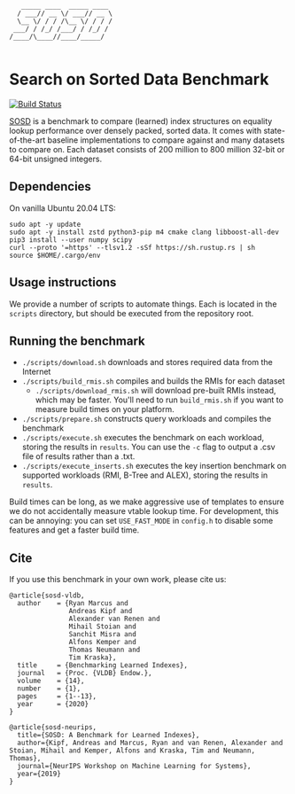 ```
   _____ ____  _____ ____ 
  / ___// __ \/ ___// __ \
  \__ \/ / / /\__ \/ / / /
 ___/ / /_/ /___/ / /_/ / 
/____/\____//____/_____/  
                          
```

Search on Sorted Data Benchmark
====

[![Build Status](https://drone.rm.cab/api/badges/learnedsystems/SOSD/status.svg)](https://drone.rm.cab/learnedsystems/SOSD)

[SOSD](https://learned.systems/papers/sosd.pdf) is a benchmark to compare (learned) index structures on equality lookup performance over densely packed, sorted data.
It comes with state-of-the-art baseline implementations to compare against and many datasets to compare on.
Each dataset consists of 200 million to 800 million 32-bit or 64-bit unsigned integers.

## Dependencies

On vanilla Ubuntu 20.04 LTS:
```
sudo apt -y update
sudo apt -y install zstd python3-pip m4 cmake clang libboost-all-dev
pip3 install --user numpy scipy
curl --proto '=https' --tlsv1.2 -sSf https://sh.rustup.rs | sh
source $HOME/.cargo/env
```

## Usage instructions

We provide a number of scripts to automate things. Each is located in the `scripts` directory, but should be executed from the repository root.

## Running the benchmark

* `./scripts/download.sh` downloads and stores required data from the Internet
* `./scripts/build_rmis.sh` compiles and builds the RMIs for each dataset
  * `./scripts/download_rmis.sh` will download pre-built RMIs instead, which may be faster. You'll need to run `build_rmis.sh` if you want to measure build times on your platform.
* `./scripts/prepare.sh` constructs query workloads and compiles the benchmark
* `./scripts/execute.sh` executes the benchmark on each workload, storing the results in `results`. You can use the `-c` flag to output a .csv file of results rather than a .txt.
* `./scripts/execute_inserts.sh` executes the key insertion benchmark on supported workloads (RMI, B-Tree and ALEX), storing the results in `results`.

Build times can be long, as we make aggressive use of templates to ensure we do not accidentally measure vtable lookup time. For development, this can be annoying: you can set `USE_FAST_MODE` in `config.h` to disable some features and get a faster build time.

## Cite

If you use this benchmark in your own work, please cite us:

```
@article{sosd-vldb,
  author    = {Ryan Marcus and
               Andreas Kipf and
               Alexander van Renen and
               Mihail Stoian and
               Sanchit Misra and
               Alfons Kemper and
               Thomas Neumann and
               Tim Kraska},
  title     = {Benchmarking Learned Indexes},
  journal   = {Proc. {VLDB} Endow.},
  volume    = {14},
  number    = {1},
  pages     = {1--13},
  year      = {2020}
}

@article{sosd-neurips,
  title={SOSD: A Benchmark for Learned Indexes},
  author={Kipf, Andreas and Marcus, Ryan and van Renen, Alexander and Stoian, Mihail and Kemper, Alfons and Kraska, Tim and Neumann, Thomas},
  journal={NeurIPS Workshop on Machine Learning for Systems},
  year={2019}
}
```
